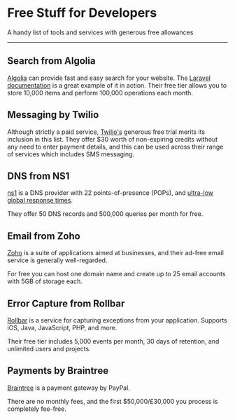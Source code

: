 # Free Stuff for Developers

A handy list of tools and services with generous free allowances

---

## Search from Algolia
[Algolia](https://www.algolia.com) can provide fast and easy search for your website. The [Laravel documentation](https://laravel.com/docs/) is a great example of it in action. Their free tier allows you to store 10,000 items and perform 100,000 operations each month.

## Messaging by Twilio
Although strictly a paid service, [Twilio's](https://www.twilio.com/) generous free trial merits its inclusion in this list. They offer $30 worth of non-expiring credits without any need to enter payment details, and this can be used across their range of services which includes SMS messaging.

## DNS from NS1
[ns1](https://ns1.com) is a DNS provider with 22 points-of-presence (POPs), and [ultra-low global response times](http://www.solvedns.com/dns-comparison/2016/06).

They offer 50 DNS records and 500,000 queries per month for free.

## Email from Zoho
[Zoho](https://www.zoho.com/mail/) is a suite of applications aimed at businesses, and their ad-free email service is generally well-regarded.

For free you can host one domain name and create up to 25 email accounts with 5GB of storage each.

## Error Capture from Rollbar
[Rollbar](https://rollbar.com) is a service for capturing exceptions from your application. Supports iOS, Java, JavaScript, PHP, and more.

Their free tier includes 5,000 events per month, 30 days of retention, and unlimited users and projects.


## Payments by Braintree
[Braintree](https://www.braintreepayments.com) is a payment gateway by PayPal.

There are no monthly fees, and the first $50,000/£30,000 you process is completely fee-free.